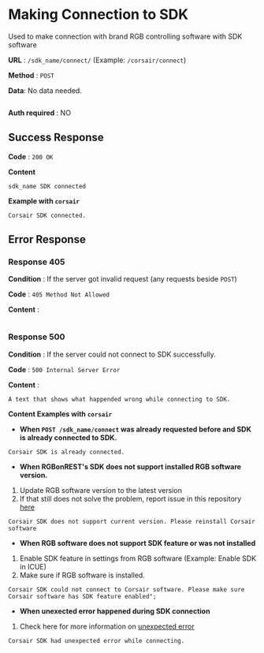 # Making Connection to SDK

Used to make connection with brand RGB controlling software with SDK software

**URL** : `/sdk_name/connect/` (Example: `/corsair/connect`)

**Method** : `POST`

**Data**:  No data needed.
```
```

**Auth required** : NO
## Success Response

**Code** : `200 OK`

**Content**

```
sdk_name SDK connected
```

**Example with `corsair`**
```
Corsair SDK connected.
```

## Error Response

### Response 405

**Condition** : If the server got invalid request (any requests beside `POST`)

**Code** : `405 Method Not Allowed`

**Content** :

```

```

### Response 500

**Condition** : If the server could not connect to SDK successfully.

**Code** : `500 Internal Server Error`

**Content** :
```
A text that shows what happended wrong while connecting to SDK.
```

**Content Examples with `corsair`**

- **When `POST /sdk_name/connect` was already requested before and SDK is already connected to SDK.**
```
Corsair SDK is already connected.
```
- **When RGBonREST's SDK does not support installed RGB software version.**
1. Update RGB software version to the latest version
2. If that still does not solve the problem, report issue in this repository [here](https://github.com/gooday2die/RgbOnRest/issues)

```
Corsair SDK does not support current version. Please reinstall Corsair software
```
- **When RGB software does not support SDK feature or was not installed**
1. Enable SDK feature in settings from RGB software (Example: Enable SDK in ICUE)
2. Make sure if RGB software is installed. 
```
Corsair SDK could not connect to Corsair software. Please make sure Corsair software has SDK feature enabled";
```

- **When unexected error happened during SDK connection**
1. Check here for more information on [unexpected error](https://github.com/gooday2die/RgbOnRest/blob/main/GitHub/api_docs/unexpected.md)
```
Corsair SDK had unexpected error while connecting.
```